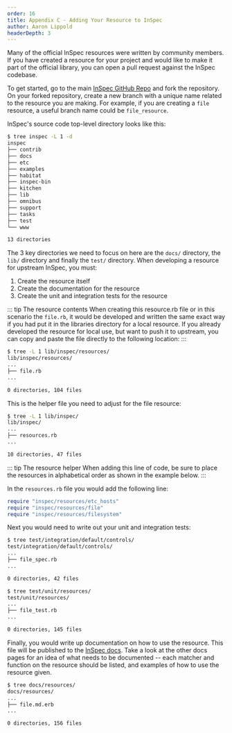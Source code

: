 ```yaml
---
order: 16
title: Appendix C - Adding Your Resource to InSpec
author: Aaron Lippold
headerDepth: 3
---
```


Many of the official InSpec resources were written by community members. If you have created a resource for your project and would like to make it part of the official library, you can open a pull request against the InSpec codebase.

To get started, go to the main [InSpec GitHub Repo](https://github.com/inspec/inspec) and fork the repository. On your forked repository, create a new branch with a unique name related to the resource you are making. For example, if you are creating a `file` resource, a useful branch name could be `file_resource`.

InSpec's source code top-level directory looks like this:

```bash
$ tree inspec -L 1 -d
inspec
├── contrib
├── docs
├── etc
├── examples
├── habitat
├── inspec-bin
├── kitchen
├── lib
├── omnibus
├── support
├── tasks
├── test
└── www

13 directories
```

The 3 key directories we need to focus on here are the `docs/` directory, the `lib/` directory and finally the `test/` directory. When developing a resource for upstream InSpec, you must:

1) Create the resource itself
2) Create the documentation for the resource
3) Create the unit and integration tests for the resource

::: tip The resource contents
When creating this resource.rb file or in this scenario the `file.rb`, it would be developed and written the same exact way if you had put it in the libraries directory for a local resource. If you already developed the resource for local use, but want to push it to upstream, you can copy and paste the file directly to the following location:
:::

```bash
$ tree -L 1 lib/inspec/resources/
lib/inspec/resources/
...
├── file.rb
...

0 directories, 104 files
```

This is the helper file you need to adjust for the file resource:

```bash
$ tree -L 1 lib/inspec/
lib/inspec/
...
├── resources.rb
...

10 directories, 47 files
```

::: tip The resource helper
When adding this line of code, be sure to place the resources in alphabetical order as shown in the example below.
:::

In the `resources.rb` file you would add the following line:

```ruby
require "inspec/resources/etc_hosts"
require "inspec/resources/file"
require "inspec/resources/filesystem"
```

Next you would need to write out your unit and integration tests:

```bash
$ tree test/integration/default/controls/
test/integration/default/controls/
...
├── file_spec.rb
...

0 directories, 42 files
```

```bash
$ tree test/unit/resources/
test/unit/resources/
...
├── file_test.rb
...

0 directories, 145 files
```

Finally, you would write up documentation on how to use the resource. This file will be published to the [InSpec docs](https://docs.chef.io/inspec/resources/). Take a look at the other docs pages for an idea of what needs to be documented -- each matcher and function on the resource should be listed, and examples of how to use the resource given.

```bash
$ tree docs/resources/
docs/resources/
...
├── file.md.erb
...

0 directories, 156 files
```
